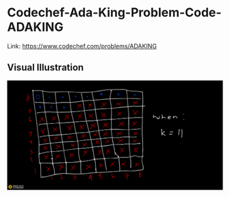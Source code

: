 # Codechef-Ada-King-Problem-Code-ADAKING
Link: https://www.codechef.com/problems/ADAKING
## Visual Illustration
![](a.png)
